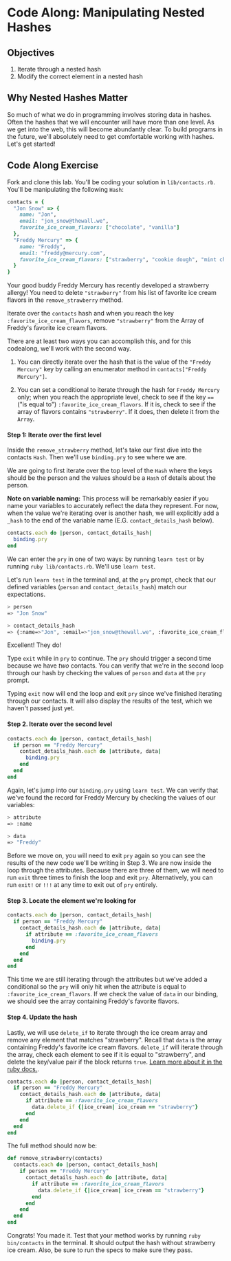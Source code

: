 # Code Along: Manipulating Nested Hashes

## Objectives

1. Iterate through a nested hash
2. Modify the correct element in a nested hash

## Why Nested Hashes Matter

So much of what we do in programming involves storing data in hashes. Often the
hashes that we will encounter will have more than one level. As we get into the
web, this will become abundantly clear. To build programs in the future, we'll
absolutely need to get comfortable working with hashes. Let's get started!

## Code Along Exercise

Fork and clone this lab. You'll be coding your solution in `lib/contacts.rb`.
You'll be manipulating the following `Hash`:

```ruby
contacts = {
  "Jon Snow" => {
    name: "Jon",
    email: "jon_snow@thewall.we",
    favorite_ice_cream_flavors: ["chocolate", "vanilla"]
  },
  "Freddy Mercury" => {
    name: "Freddy",
    email: "freddy@mercury.com",
    favorite_ice_cream_flavors: ["strawberry", "cookie dough", "mint chip"]
  }
}
```

Your good buddy Freddy Mercury has recently developed a strawberry allergy! You
need to delete `"strawberry"` from his list of favorite ice cream flavors in the
`remove_strawberry` method.

Iterate over the `contacts` hash and when you reach the key
`:favorite_ice_cream_flavors`, remove `"strawberry"` from the Array of Freddy's
favorite ice cream flavors.

There are at least two ways you can accomplish this, and for this codealong,
we'll work with the second way.

  1. You can directly iterate over the hash that is the value of the `"Freddy
Mercury"` key by calling an enumerator method in `contacts["Freddy Mercury"]`.

  2. You can set a conditional to iterate through the hash for `Freddy Mercury` 
only; when you reach the appropriate level, check to see if the key `==` 
("is equal to") `:favorite_ice_cream_flavors`. If it is, check to see if the 
array of flavors contains `"strawberry"`. If it does, then delete it from the 
`Array`.

#### Step 1: Iterate over the first level

Inside the `remove_strawberry` method, let's take our first dive into the
contacts `Hash`. Then we'll use `binding.pry` to see where we are.

We are going to first iterate over the top level of the `Hash` where the keys
should be the person and the values should be a `Hash`  of details about the
person.

**Note on variable naming:** This process will be remarkably easier if you name
your variables to accurately reflect the data they represent. For now, when the
value we're iterating over is another hash, we will explicitly add a `_hash` to
the end of the variable name (E.G. `contact_details_hash` below).

```ruby
contacts.each do |person, contact_details_hash|
  binding.pry
end
```

We can enter the `pry` in one of two ways: by running `learn test` or by
running `ruby lib/contacts.rb`. We'll use `learn test`.

Let's run `learn test` in the terminal and, at the `pry` prompt, check that 
our defined variables (`person` and `contact_details_hash`) match our 
expectations.

```bash
> person
=> "Jon Snow"

> contact_details_hash
=> {:name=>"Jon", :email=>"jon_snow@thewall.we", :favorite_ice_cream_flavors=>["chocolate", "vanilla"]}
```

Excellent! They do!

Type `exit` while in `pry` to continue. The `pry` should trigger a second time 
because we have _two_ contacts. You can verify that we're in the second loop 
through our hash by checking the values of `person` and `data` at the `pry` 
prompt. 

Typing `exit` now will end the loop and exit `pry` since we've finished 
iterating through our contacts. It will also display the results of the test, 
which we haven't passed just yet.

#### Step 2. Iterate over the second level

```ruby
contacts.each do |person, contact_details_hash|
  if person == "Freddy Mercury"
    contact_details_hash.each do |attribute, data|
      binding.pry
    end
  end
end
```

Again, let's jump into our `binding.pry` using `learn test`. We can verify
that we've found the record for Freddy Mercury by checking the values
of our variables:

```bash
> attribute
=> :name

> data
=> "Freddy"
```

Before we move on, you will need to exit `pry` again so you can see the
results of the new code we'll be writing in Step 3. We are now inside the 
loop through the attributes. Because there are three of them, we will need 
to run `exit` three times to finish the loop and exit `pry`. Alternatively, 
you can run `exit!` or `!!!` at any time to exit out of `pry` entirely.


#### Step 3. Locate the element we're looking for

```ruby
contacts.each do |person, contact_details_hash|
  if person == "Freddy Mercury"
    contact_details_hash.each do |attribute, data|
      if attribute == :favorite_ice_cream_flavors
        binding.pry
      end
    end
  end
end
```

This time we are still iterating through the attributes but we've added a
conditional so the `pry` will only hit when the attribute is equal to
`:favorite_ice_cream_flavors`. If we check the value of `data` in our 
binding, we should see the array containing Freddy's favorite flavors.

#### Step 4. Update the hash

Lastly, we will use `delete_if` to iterate through the ice cream array and
remove any element that matches "strawberry". Recall that `data` is the array
containing Freddy's favorite ice cream flavors. `delete_if` will iterate through
the array, check each element to see if it is equal to "strawberry", and delete 
the key/value pair if the block returns `true`. [Learn more about it in the ruby 
docs.][rubydocs].

```ruby
contacts.each do |person, contact_details_hash|
  if person == "Freddy Mercury"
    contact_details_hash.each do |attribute, data|
      if attribute == :favorite_ice_cream_flavors
        data.delete_if {|ice_cream| ice_cream == "strawberry"}
      end
    end
  end
end
```

The full method should now be:

```ruby
def remove_strawberry(contacts)
  contacts.each do |person, contact_details_hash|
    if person == "Freddy Mercury"
      contact_details_hash.each do |attribute, data|
        if attribute == :favorite_ice_cream_flavors
          data.delete_if {|ice_cream| ice_cream == "strawberry"}
        end
      end
    end
  end
end
```

Congrats! You made it. Test that your method works by running `ruby
bin/contacts` in the terminal. It should output the hash without strawberry ice
cream. Also, be sure to run the specs to make sure they pass.

[rubydocs]: https://docs.ruby-lang.org/en/2.0.0/Hash.html#method-i-delete_if
